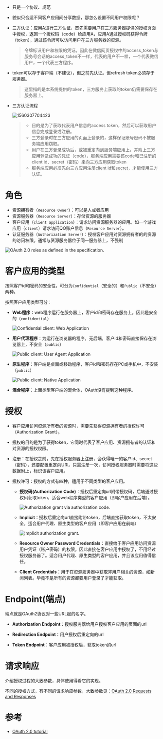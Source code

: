 - 只是一个协议、规范

- 貌似只合适不同客户应用间分享数据，那怎么设置不同用户权限呢？

- 三方认证：应用A进行三方认证，首先需要用户在三方服务器提供的授权页面中授权，返回一个授权码（code）给应用A，应用A通过授权码获得令牌（token），通过该令牌可以访问用户在三方服务器的资源。

  > 令牌标识用户和权限的凭证。因此在微信网页授权中的access_token与服务号会话的access_token不一样，代表的用户不一样，一个代表微信用户，一个代表三方程序。

- token可以存于客户端（不建议），但之前先认证。但refresh token必须存于服务器。

  > 这里指的是本系统提供的token，三方服务上获取的token仍需要保存在服务器上。

- 三方认证流程

  ![1560307704423](.OAuth2/1560307704423.png)

  > - 目的是为了获取代表用户信息的access token，然后可以获取用户信息完成登录或注册。
  > - 三方登录时在三方应用的页面上登录的，这样保证账号密码不被服务端应用窃取。
  > - 用户在三方登录成功后，或被重定向到服务端应用上，并附上三方应用登录成功的凭证（code），服务端应用需要该code和已注册的client id、secret（密码）来向三方应用获取token
  > - 服务端应用必须先向三方应用注册client id和secret，才能使用三方认证。

# 角色

- 资源拥有者（`Resource Owner`）：可以是人或者应用
- 资源服务器（`Resource Server`）：存储资源的服务器
- 客户应用（`client application`）：请求访问资源服务器的应用。如一个游戏应用（`client`）请求访问QQ账户信息（`Resource Server`）。
- 认证服务器（`Authorization Server`）：授权客户应用对资源拥有者的的资源的访问权限。通常与资源服务器位于同一服务器上，不强制

![OAuth 2.0 roles as defined in the specification.](.OAuth2/overview-roles.png)

# 客户应用的类型

按照客户id和密码的安全性，可分为`Confidential`（安全的）和`Public`（不安全）两种。

按照客户应用类型可分：

- **Web程序**：web程序运行在服务器上，客户id和密码存在服务上，因此是安全的（`confidential`）

  ![Confidential client: Web Application](.OAuth2/overview-client-types-1.png)

- **用户代理程序**：为运行在浏览器的程序，无后端，客户id和密码直接保存在浏览器上，不安全（`public`）

  ![Public client: User Agent Application](.OAuth2/overview-client-types-2.png)

- **原生程序**：客户端是桌面或移动程序，客户id和密码存在PC或手机中，不安装（`public`）

  ![Public client: Native Application](.OAuth2/overview-client-types-3.png)

- **混合程序**：上面类型客户端的混合体，OAuth没有提到这种程序。

# 授权

- 客户应用访问资源所有者的资源时，需要先获得资源拥有者的授权许可（Authorization Grant）。

- 授权的目的是为了获得token，它同时代表了客户应用、资源拥有者的认证和对资源的授权权限。

- 注册：在授权之前，先在授权服务器上注册，会获得唯一的客户id、secret（密码），还要配置重定向URI。只需注册一次，访问授权服务器时需要将这些数据附上，标识该客户应用。

- 授权许可：授权的方式有四种，适用于不同类型的客户应用。

  - **授权码(Authorization Code)**：授权后重定向url附带授权码，后端通过授权码获取token，适合web程序类型的客户应用（即客户应用在后端）。

    ![Authorization grant via authorization code.](.OAuth2/authorization-auth-code.png)

  - **Implicit**：授权后重定向url直接附带token，后端直接获取token，不太安全，适合用户代理、原生类型的客户应用（即客户应用在前端）

    ![Implicit authorization grant.](.OAuth2/authorization-implicit.png)

  - **Resource Owner Password Credentials**：直接给于客户应用访问资源用户凭证（账户密码）的权限，因此直接在客户应用中授权了，不用经过授权服务器了。适合用户代理、原生类型的客户应用，并且该应用值得信任。

  - **Client Credentials**：用于在资源服务器中获取非用户相关的资源，如新闻列表。毕竟不是所有的资源都要用户登录了才能获取。

# Endpoint(端点)

端点就是OAuth2协议对一些URL起的名字。

- **Authorization Endpoint**：授权服务器给用户授权客户应用的页面的url

- **Redirection Endpoint**：用户授权后重定向的url
- **Token Endpoint**：客户应用被授权后，获取token的url

# 请求响应

介绍授权过程的大致参数，具体使用得看它的实现。

不同的授权方式，有不同的请求响应参数，大致参数见：[OAuth 2.0 Requests and Responses](<http://tutorials.jenkov.com/oauth2/request-response.html>)





# 参考

- [OAuth 2.0 tutorial](<http://tutorials.jenkov.com/oauth2/implicit-request-response.html>)